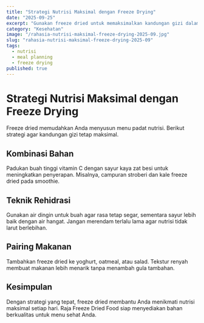 ```yaml
---
title: "Strategi Nutrisi Maksimal dengan Freeze Drying"
date: "2025-09-25"
excerpt: "Gunakan freeze dried untuk memaksimalkan kandungan gizi dalam menu harian: kombinasi bahan, teknik rehidrasi, dan pairing makanan."
category: "Kesehatan"
image: "/rahasia-nutrisi-maksimal-freeze-drying-2025-09.jpg"
slug: "rahasia-nutrisi-maksimal-freeze-drying-2025-09"
tags:
  - nutrisi
  - meal planning
  - freeze drying
published: true
---
```


# Strategi Nutrisi Maksimal dengan Freeze Drying

Freeze dried memudahkan Anda menyusun menu padat nutrisi. Berikut strategi agar kandungan gizi tetap maksimal.

## Kombinasi Bahan

Padukan buah tinggi vitamin C dengan sayur kaya zat besi untuk meningkatkan penyerapan. Misalnya, campuran stroberi dan kale freeze dried pada smoothie.

## Teknik Rehidrasi

Gunakan air dingin untuk buah agar rasa tetap segar, sementara sayur lebih baik dengan air hangat. Jangan merendam terlalu lama agar nutrisi tidak larut berlebihan.

## Pairing Makanan

Tambahkan freeze dried ke yoghurt, oatmeal, atau salad. Tekstur renyah membuat makanan lebih menarik tanpa menambah gula tambahan.

## Kesimpulan

Dengan strategi yang tepat, freeze dried membantu Anda menikmati nutrisi maksimal setiap hari. Raja Freeze Dried Food siap menyediakan bahan berkualitas untuk menu sehat Anda.
